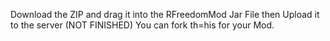 Download the ZIP and drag it into the RFreedomMod Jar File then Upload it to the server (NOT FINISHED) You can fork th=his for your Mod.
